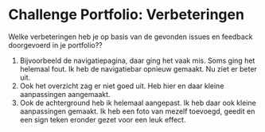 # Challenge Portfolio: Verbeteringen

Welke verbeteringen heb je op basis van de gevonden issues en feedback doorgevoerd in je portfolio??

1. Bijvoorbeeld de navigatiepagina, daar ging het vaak mis. Soms ging het helemaal fout. Ik heb de navigatiebar opnieuw gemaakt. Nu ziet er beter uit.
2. Ook het overzicht zag er niet goed uit. Heb hier en daar kleine aanpassingen aangemaakt.
3. Ook de achterground heb ik helemaal aangepast. Ik heb daar ook kleine aanpassingen gemaakt. Ik heb een foto van mezelf toevoegd, geedit en een sign teken eronder gezet voor een leuk effect.